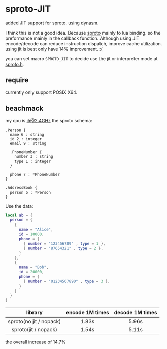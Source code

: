 sproto-JIT
======
added JIT support for sproto. using [dynasm](http://corsix.github.io/dynasm-doc/index.html).

I think this is not a good idea. Because [sproto](https://github.com/cloudwu/sproto) mainly to lua binding. so the preformance mainly in the callback function. Although using JIT encode/decode can reduce instruction dispatch, improve cache utilization. using jit is best only have 14% improvement. :(

you can set macro `SPROTO_JIT` to decide use the jit or interpreter mode at [sproto.h](https://github.com/lvzixun/sproto/blob/master/sproto.h).

## require
currently only support POSIX X64.

## beachmack
my cpu is i5@2.4GHz 
the sproto schema:
```
.Person {
  name 6 : string
  id 2 : integer
  email 9 : string

  .PhoneNumber {
    number 3 : string
    type 1 : integer
  }

  phone 7 : *PhoneNumber
}

.AddressBook {
  person 5 : *Person
}
```
Use the data:
~~~.lua
local ab = {
  person = {
    {
      name = "Alice",
      id = 10000,
      phone = {
        { number = "123456789" , type = 1 },
        { number = "87654321" , type = 2 },
      }
    },
    {
      name = "Bob",
      id = 20000,
      phone = {
        { number = "01234567890" , type = 3 },
      }
    }
  }
}
~~~

| library | encode 1M times | decode 1M times |
|:--------:|:--------------:|:---------------:|
| sproto(no jit / nopack) | 1.83s | 5.96s |
| sproto(jit / nopack) | 1.54s | 5.11s |

the overall increase of 14.7%


